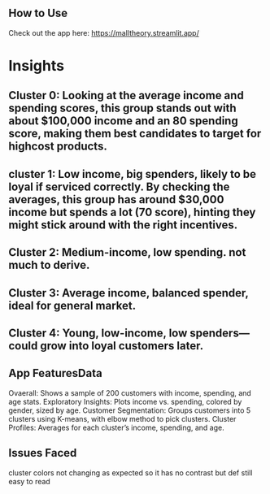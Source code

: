 ## How to Use
Check out the app here: https://malltheory.streamlit.app/


# Insights
## Cluster 0: Looking at the average income and spending scores, this group stands out with about $100,000 income and an 80 spending score, making them best candidates to target for highcost products.

## cluster 1: Low income, big spenders, likely to be loyal if serviced correctly. By checking the averages, this group has around $30,000 income but spends a lot (70 score), hinting they might stick around with the right incentives.

## Cluster 2: Medium-income, low spending. not much to derive.

## Cluster 3: Average income, balanced spender, ideal for general market.

## Cluster 4: Young, low-income, low spenders—could grow into loyal customers later.

## App FeaturesData
Ovaerall: Shows a sample of 200 customers with income, spending, and age stats.
Exploratory Insights: Plots income vs. spending, colored by gender, sized by age.
Customer Segmentation: Groups customers into 5 clusters using K-means, with elbow method to pick clusters.
Cluster Profiles: Averages for each cluster’s income, spending, and age.



## Issues Faced
cluster colors not changing as expected so it has no contrast but def still easy to read 

